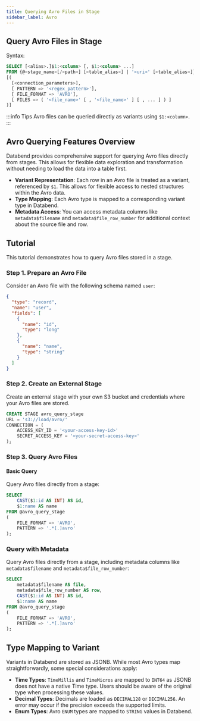 ```yaml
---
title: Querying Avro Files in Stage
sidebar_label: Avro
---
```


## Query Avro Files in Stage

Syntax:
```sql
SELECT [<alias>.]$1:<column> [, $1:<column> ...]
FROM {@<stage_name>[/<path>] [<table_alias>] | '<uri>' [<table_alias>]}
[(
  [<connection_parameters>],
  [ PATTERN => '<regex_pattern>'],
  [ FILE_FORMAT => 'AVRO'],
  [ FILES => ( '<file_name>' [ , '<file_name>' ] [ , ... ] ) ]
)]
```

:::info Tips
Avro files can be queried directly as variants using `$1:<column>`.
:::

## Avro Querying Features Overview

Databend provides comprehensive support for querying Avro files directly from stages. This allows for flexible data exploration and transformation without needing to load the data into a table first.

*   **Variant Representation**: Each row in an Avro file is treated as a variant, referenced by `$1`. This allows for flexible access to nested structures within the Avro data.
*   **Type Mapping**: Each Avro type is mapped to a corresponding variant type in Databend.
*   **Metadata Access**: You can access metadata columns like `metadata$filename` and `metadata$file_row_number` for additional context about the source file and row.

## Tutorial

This tutorial demonstrates how to query Avro files stored in a stage.

### Step 1. Prepare an Avro File

Consider an Avro file with the following schema named `user`:

```json
{
  "type": "record",
  "name": "user",
  "fields": [
    {
      "name": "id",
      "type": "long"
    },
    {
      "name": "name",
      "type": "string"
    }
  ]
}
```

### Step 2. Create an External Stage

Create an external stage with your own S3 bucket and credentials where your Avro files are stored.

```sql
CREATE STAGE avro_query_stage
URL = 's3://load/avro/'
CONNECTION = (
    ACCESS_KEY_ID = '<your-access-key-id>'
    SECRET_ACCESS_KEY = '<your-secret-access-key>'
);
```

### Step 3. Query Avro Files

#### Basic Query

Query Avro files directly from a stage:

```sql
SELECT
    CAST($1:id AS INT) AS id,
    $1:name AS name
FROM @avro_query_stage
(
    FILE_FORMAT => 'AVRO',
    PATTERN => '.*[.]avro'
);
```

### Query with Metadata

Query Avro files directly from a stage, including metadata columns like `metadata$filename` and `metadata$file_row_number`:

```sql
SELECT
    metadata$filename AS file,
    metadata$file_row_number AS row,
    CAST($1:id AS INT) AS id,
    $1:name AS name
FROM @avro_query_stage
(
    FILE_FORMAT => 'AVRO',
    PATTERN => '.*[.]avro'
);
```

## Type Mapping to Variant

Variants in Databend are stored as JSONB. While most Avro types map straightforwardly, some special considerations apply:

*   **Time Types**: `TimeMillis` and `TimeMicros` are mapped to `INT64` as JSONB does not have a native Time type. Users should be aware of the original type when processing these values.
*   **Decimal Types**: Decimals are loaded as `DECIMAL128` or `DECIMAL256`. An error may occur if the precision exceeds the supported limits.
*   **Enum Types**: Avro `ENUM` types are mapped to `STRING` values in Databend.
